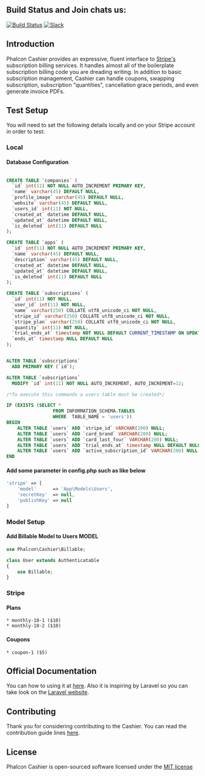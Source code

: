 ## Build Status and Join chats us:

[![Build Status](https://travis-ci.org/duythien/cashier.svg?branch=master)](https://travis-ci.org/duythien/cashier) [![Slack](https://img.shields.io/badge/slack-join%20chat%20%E2%86%92-brightgreen.svg?style=flat-square)](http://chat.phalcontip.com)

## Introduction

Phalcon Cashier provides an expressive, fluent interface to [Stripe's](https://stripe.com) subscription billing services. It handles almost all of the boilerplate subscription billing code you are dreading writing. In addition to basic subscription management, Cashier can handle coupons, swapping subscription, subscription "quantities", cancellation grace periods, and even generate invoice PDFs.

## Test Setup
You will need to set the following details locally and on your Stripe account in order to test:

### Local

#### Database Configuration

```sql

CREATE TABLE `companies` (
  `id` int(11) NOT NULL AUTO_INCREMENT PRIMARY KEY,
  `name` varchar(45) DEFAULT NULL,
  `profile_image` varchar(45) DEFAULT NULL,
  `website` varchar(45) DEFAULT NULL,
  `users_id` int(11) NOT NULL,
  `created_at` datetime DEFAULT NULL,
  `updated_at` datetime DEFAULT NULL,
  `is_deleted` int(11) DEFAULT NULL
);

CREATE TABLE `apps` (
  `id` int(11) NOT NULL AUTO_INCREMENT PRIMARY KEY,
  `name` varchar(45) DEFAULT NULL,
  `description` varchar(45) DEFAULT NULL,
  `created_at` datetime DEFAULT NULL,
  `updated_at` datetime DEFAULT NULL,
  `is_deleted` int(11) DEFAULT NULL
);

CREATE TABLE `subscriptions` (
  `id` int(11) NOT NULL,
  `user_id` int(11) NOT NULL,
  `name` varchar(250) COLLATE utf8_unicode_ci NOT NULL,
  `stripe_id` varchar(250) COLLATE utf8_unicode_ci NOT NULL,
  `stripe_plan` varchar(250) COLLATE utf8_unicode_ci NOT NULL,
  `quantity` int(11) NOT NULL,
  `trial_ends_at` timestamp NOT NULL DEFAULT CURRENT_TIMESTAMP ON UPDATE CURRENT_TIMESTAMP,
  `ends_at` timestamp NULL DEFAULT NULL
);


ALTER TABLE `subscriptions`
  ADD PRIMARY KEY (`id`);

ALTER TABLE `subscriptions`
  MODIFY `id` int(11) NOT NULL AUTO_INCREMENT, AUTO_INCREMENT=12;

/*To execute this commands a users table must be created*/

IF (EXISTS (SELECT * 
                 FROM INFORMATION_SCHEMA.TABLES 
                 WHERE  TABLE_NAME = 'users'))
BEGIN
    ALTER TABLE `users` ADD `stripe_id` VARCHAR(200) NULL;
    ALTER TABLE `users` ADD `card_brand` VARCHAR(200) NULL;
    ALTER TABLE `users` ADD `card_last_four` VARCHAR(200) NULL;
    ALTER TABLE `users` ADD `trial_ends_at` timestamp NULL DEFAULT NULL;
    ALTER TABLE `users` ADD `active_subscription_id` VARCHAR(200) NULL DEFAULT NULL;
END


```
#### Add some parameter in config.php such as like below

```php
'stripe' => [
    'model'      => 'App\Models\Users',
    'secretKey'  => null,
    'publishKey' => null
]
```

### Model Setup

#### Add Billable Model to Users MODEL

```php
use Phalcon\Cashier\Billable;

class User extends Authenticatable
{
    use Billable;
}

```

### Stripe
#### Plans
    * monthly-10-1 ($10)
    * monthly-10-2 ($10)
#### Coupons
    * coupon-1 ($5)

## Official Documentation

You can how to using it at [here](https://github.com/duythien/cashier/wiki/Using-Phalcon-Cashier). Also it is inspiring by Laravel so you can take look on the [Laravel website](http://laravel.com/docs/billing).

## Contributing

Thank you for considering contributing to the Cashier. You can read the contribution guide lines [here](contributing.md).

## License

Phalcon Cashier is open-sourced software licensed under the [MIT license](http://opensource.org/licenses/MIT)
